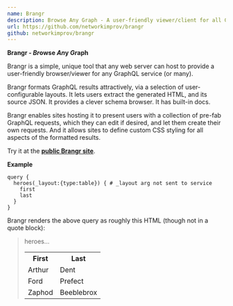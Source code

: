```yaml
---
name: Brangr
description: Browse Any Graph - A user-friendly viewer/client for all GraphQL services
url: https://github.com/networkimprov/brangr
github: networkimprov/brangr
---
```


__Brangr - *Br*owse *An*y *Gr*aph__

Brangr is a simple, unique tool that any web server can host 
to provide a user-friendly browser/viewer for any GraphQL service (or many).

Brangr formats GraphQL results attractively, via a selection of user-configurable layouts.
It lets users extract the generated HTML, and its source JSON.
It provides a clever schema browser.
It has built-in docs.

Brangr enables sites hosting it to present users with 
a collection of pre-fab GraphQL requests, which they can edit if desired, 
and let them create their own requests.
And it allows sites to define custom CSS styling for all aspects of the formatted results.

Try it at the [**public Brangr site**](https://mnmnotmail.org/bgr/brangr.html).

__Example__

```
query {
  heroes(_layout:{type:table}) { # _layout arg not sent to service
    first
    last
  }
}
```
Brangr renders the above query as roughly this HTML (though not in a quote block):
<blockquote>heroes...
<table style="border-spacing:0.5em 0">
  <tr><th>First </th><th>Last      </th></tr>
  <tr><td>Arthur</td><td>Dent      </td></tr>
  <tr><td>Ford  </td><td>Prefect   </td></tr>
  <tr><td>Zaphod</td><td>Beeblebrox</td></tr>
</table>
</blockquote>
